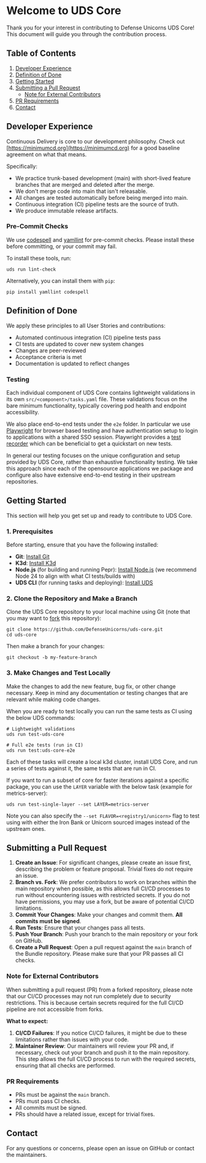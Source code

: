 # Welcome to UDS Core

Thank you for your interest in contributing to Defense Unicorns UDS Core! This document will guide you through the contribution process.

## Table of Contents

1. [Developer Experience](#developer-experience)
2. [Definition of Done](#definition-of-done)
3. [Getting Started](#getting-started)
4. [Submitting a Pull Request](#submitting-a-pull-request)
   - [Note for External Contributors](#note-for-external-contributors)
5. [PR Requirements](#pr-requirements)
6. [Contact](#contact)

## Developer Experience

Continuous Delivery is core to our development philosophy. Check out [https://minimumcd.org](https://minimumcd.org) for a good baseline agreement on what that means.

Specifically:

- We practice trunk-based development (main) with short-lived feature branches that are merged and deleted after the merge.
- We don't merge code into main that isn't releasable.
- All changes are tested automatically before being merged into main.
- Continuous integration (CI) pipeline tests are the source of truth.
- We produce immutable release artifacts.

### Pre-Commit Checks

We use [codespell](https://github.com/codespell-project/codespell) and [yamllint](https://yamllint.readthedocs.io/en/stable/) for pre-commit checks. Please install these before committing, or your commit may fail.

To install these tools, run:

```console
uds run lint-check
```

Alternatively, you can install them with `pip`:

```console
pip install yamllint codespell
```

## Definition of Done

We apply these principles to all User Stories and contributions:

- Automated continuous integration (CI) pipeline tests pass
- CI tests are updated to cover new system changes
- Changes are peer-reviewed
- Acceptance criteria is met
- Documentation is updated to reflect changes

### Testing

Each individual component of UDS Core contains lightweight validations in its own `src/<component>/tasks.yaml` file. These validations focus on the bare minimum functionality, typically covering pod health and endpoint accessibility.

We also place end-to-end tests under the `e2e` folder. In particular we use [Playwright](https://playwright.dev/) for browser based testing and have authentication setup to login to applications with a shared SSO session. Playwright provides a [test recorder](https://playwright.dev/docs/codegen#generate-tests-with-the-playwright-inspector) which can be beneficial to get a quickstart on new tests.

In general our testing focuses on the unique configuration and setup provided by UDS Core, rather than exhaustive functionality testing. We take this approach since each of the opensource applications we package and configure also have extensive end-to-end testing in their upstream repositories.

## Getting Started

This section will help you get set up and ready to contribute to UDS Core.

### 1. Prerequisites

Before starting, ensure that you have the following installed:

- **Git**: [Install Git](https://git-scm.com/book/en/v2/Getting-Started-Installing-Git)
- **K3d**: [Install K3d](https://k3d.io/#installation)
- **Node.js** (for building and running Pepr): [Install Node.js](https://nodejs.org/en/download/) (we recommend Node 24 to align with what CI tests/builds with)
- **UDS CLI** (for running tasks and deploying): [Install UDS](https://uds.defenseunicorns.com/cli/quickstart-and-usage/)

### 2. Clone the Repository and Make a Branch

Clone the UDS Core repository to your local machine using Git (note that you may want to [fork](https://docs.github.com/en/pull-requests/collaborating-with-pull-requests/working-with-forks/fork-a-repo) this repository):

```console
git clone https://github.com/DefenseUnicorns/uds-core.git
cd uds-core
```

Then make a branch for your changes:

```console
git checkout -b my-feature-branch
```

### 3. Make Changes and Test Locally

Make the changes to add the new feature, bug fix, or other change necessary. Keep in mind any documentation or testing changes that are relevant while making code changes.

When you are ready to test locally you can run the same tests as CI using the below UDS commands:

```console
# Lightweight validations
uds run test-uds-core

# Full e2e tests (run in CI)
uds run test:uds-core-e2e
```

Each of these tasks will create a local k3d cluster, install UDS Core, and run a series of tests against it, the same tests that are run in CI.

If you want to run a subset of core for faster iterations against a specific package, you can use the `LAYER` variable with the below task (example for metrics-server):

```console
uds run test-single-layer --set LAYER=metrics-server
```

Note you can also specify the `--set FLAVOR=<registry1/unicorn>` flag to test using with either the Iron Bank or Unicorn sourced images instead of the upstream ones.

## Submitting a Pull Request

1. **Create an Issue**: For significant changes, please create an issue first, describing the problem or feature proposal. Trivial fixes do not require an issue.
2. **Branch vs. Fork**: We prefer contributors to work on branches within the main repository when possible, as this allows full CI/CD processes to run without encountering issues with restricted secrets. If you do not have permissions, you may use a fork, but be aware of potential CI/CD limitations.
3. **Commit Your Changes**: Make your changes and commit them. **All commits must be signed**.
4. **Run Tests**: Ensure that your changes pass all tests.
5. **Push Your Branch**: Push your branch to the main repository or your fork on GitHub.
6. **Create a Pull Request**: Open a pull request against the `main` branch of the Bundle repository. Please make sure that your PR passes all CI checks.

### Note for External Contributors

When submitting a pull request (PR) from a forked repository, please note that our CI/CD processes may not run completely due to security restrictions. This is because certain secrets required for the full CI/CD pipeline are not accessible from forks. 

**What to expect:**
1. **CI/CD Failures**: If you notice CI/CD failures, it might be due to these limitations rather than issues with your code.
2. **Maintainer Review**: Our maintainers will review your PR and, if necessary, check out your branch and push it to the main repository. This step allows the full CI/CD process to run with the required secrets, ensuring that all checks are performed.

### PR Requirements

* PRs must be against the `main` branch.
* PRs must pass CI checks.
* All commits must be signed.
* PRs should have a related issue, except for trivial fixes.

## Contact

For any questions or concerns, please open an issue on GitHub or contact the maintainers.
